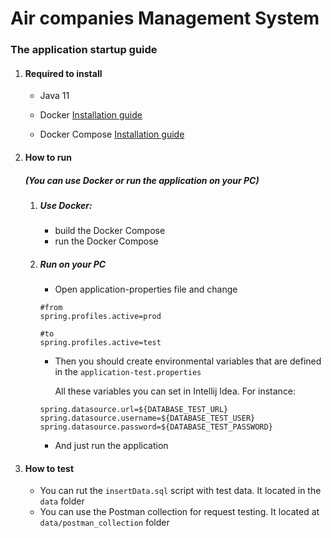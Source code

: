 # Air companies Management System

### The application startup guide

1. ####  Required to install

    - Java 11

    - Docker [Installation guide](https://docs.docker.com/engine/install/ubuntu/)

    - Docker Compose [Installation guide](https://docs.docker.com/compose/install/)



2. #### How to run
   ##### _(You can use Docker or run the application on your PC)_

    1. ##### Use Docker:

        - build the Docker Compose
        - run the Docker Compose
   
   2. ##### Run on your PC

      - Open application-properties file and change

       ```properties
       #from
       spring.profiles.active=prod
      
       #to
       spring.profiles.active=test
       ```

       - Then you should create environmental variables that are defined in the `application-test.properties`

         All these variables you can set in Intellij Idea. For instance:

      ```properties
      spring.datasource.url=${DATABASE_TEST_URL}
      spring.datasource.username=${DATABASE_TEST_USER}
      spring.datasource.password=${DATABASE_TEST_PASSWORD}
      ```

       - And just run the application

3. #### How to test

    - You can rut the `insertData.sql` script with test data. It located in the `data` folder
    - You can use the Postman collection for request testing. It located at `data/postman_collection` folder

